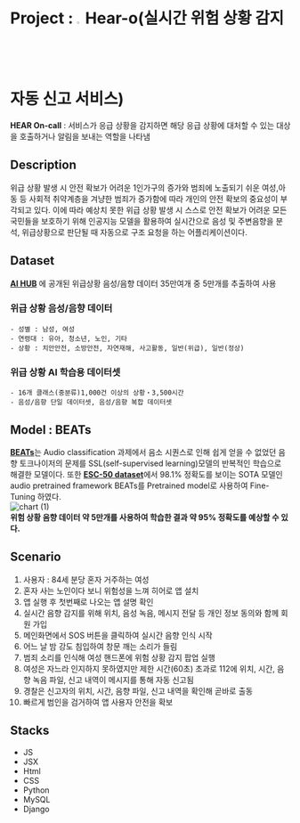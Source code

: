 # Project : <img src = "https://github.com/AIVLE-School-Third-Big-Project/Big_project_3_9/assets/124108607/9ccd7bd2-54e3-4789-b3be-c0f1f3a533a0" width="3%"></img>Hear-o(실시간 위험 상황 감지 자동 신고 서비스)
**HEAR On-call** : 서비스가 응급 상황을 감지하면 해당 응급 상황에 대처할 수 있는 대상을 호출하거나 알림을 보내는 역할을 나타냄

## Description

위급 상황 발생 시 안전 확보가 어려운 1인가구의 증가와 범죄에 노출되기 쉬운 여성,아동 등 사회적 취약계층을 겨냥한 범죄가 증가함에 따라 개인의 안전 확보의 중요성이 부각되고 있다.
이에 따라 예상치 못한 위급 상황 발생 시 스스로 안전 확보가 어려운 모든 국민들을 보호하기 위해 인공지능 모델을 활용하여 실시간으로 음성 및 주변음향을 분석, 위급상황으로 판단될 때 자동으로 구조 요청을 하는 어플리케이션이다.

## Dataset

[**AI HUB**](https://aihub.or.kr/aihubdata/data/view.do?currMenu=115&topMenu=100&dataSetSn=170) 에 공개된 위급상황 음성/음향 데이터 35만여개 중 5만개를 추출하여 사용

### 위급 상황 음성/음향 데이터
    - 성별 : 남성, 여성
    - 연령대 : 유아, 청소년, 노인, 기타
    - 상황 : 치안안전, 소방안전, 자연재해, 사고활동, 일반(위급), 일반(정상)
### 위급 상황 AI 학습용 데이터셋
    - 16개 클래스(중분류)1,000건 이상의 상황‧3,500시간
    - 음성/음향 단일 데이터셋, 음성/음향 복합 데이터셋

## Model : BEATs

[**BEATs**](https://github.com/microsoft/unilm/tree/master/beats)는 Audio classification 과제에서 음소 시퀀스로 인해 쉽게 얻을 수 없었던 음향 토크나이저의 문제를 SSL(self-supervised learning)모델의 반복적인 학습으로 해결한 모델이다. 또한 [**ESC-50 dataset**](https://paperswithcode.com/sota/audio-classification-on-esc-50)에서 98.1% 정확도를 보이는 SOTA 모델인 audio pretrained framework BEATs를 Pretrained model로 사용하여 Fine-Tuning 하였다.<br>
![chart (1)](https://github.com/AIVLE-School-Third-Big-Project/Big_project_3_9/assets/124108607/1c5a554a-1d27-41fe-99d6-03c896ff47cd)<br>
**위험 상황 음향 데이터 약 5만개를 사용하여 학습한 결과 약 95% 정확도를 예상할 수 있다.**

## Scenario
1. 사용자 : 84세 분당 혼자 거주하는 여성<br>
2. 혼자 사는 노인이다 보니 위험성을 느껴 히어로 앱 설치<br>
3. 앱 실행 후 첫번째로 나오는 앱 설명 확인<br>
4. 실시간 음향 감지를 위해 위치, 음성 녹음, 메시지 전달 등 개인 정보 동의와 함께 회원 가입<br>
5. 메인화면에서 SOS 버튼을 클릭하여 실시간 음향 인식 시작<br>
6. 어느 날 밤 강도 침입하여 창문 깨는 소리가 들림<br>
7. 범죄 소리를 인식해 여성 핸드폰에 위험 상황 감지 팝업 실행<br>
8. 여성은 자느라 인지하지 못하였지만 제한 시간(60초) 초과로 112에 위치, 시간, 음향 녹음 파일, 신고 내역이 메시지를 통해 자동 신고됨<br>
9. 경찰은 신고자의 위치, 시간, 음향 파일, 신고 내역을 확인해 곧바로 출동<br>
10. 빠르게 범인을 검거하여 앱 사용자 안전을 확보


## Stacks
- JS<br>
- JSX<br>
- Html<br>
- CSS<br>
- Python<br>
- MySQL<br>
- Django<br>
